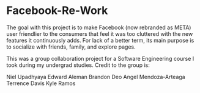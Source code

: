 # Facebook-Re-Work
The goal with this project is to make Facebook (now rebranded as META) user friendlier to the consumers that feel it was too cluttered with the new features it continuously adds. For lack of a better term, its main purpose is to socialize with friends, family, and explore pages.

This was a group collaboration project for a Software Engineering course I took during my undergrad studies. Credit to the group is:

Niel Upadhyaya
Edward Aleman
Brandon Deo
Angel Mendoza-Arteaga
Terrence Davis
Kyle Ramos
